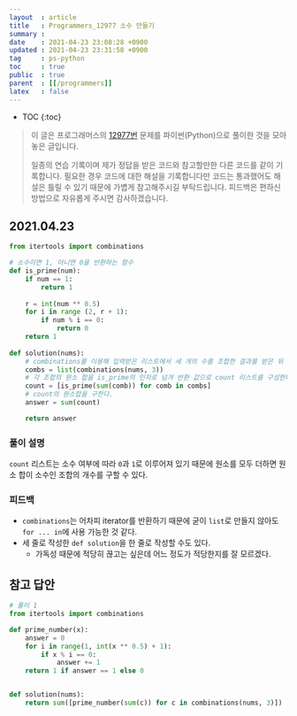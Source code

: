```yaml
---
layout  : article
title   : Programmers_12977 소수 만들기
summary : 
date    : 2021-04-23 23:08:28 +0900
updated : 2021-04-23 23:31:58 +0900
tag     : ps-python
toc     : true
public  : true
parent  : [[/programmers]]
latex   : false
---
```

* TOC
{:toc}

> 이 글은 프로그래머스의 [12977번](https://programmers.co.kr/learn/courses/30/lessons/12977) 문제를 파이썬(Python)으로 풀이한 것을 모아놓은 글입니다.
>
> 일종의 연습 기록이며 제가 정답을 받은 코드와 참고할만한 다른 코드를 같이 기록합니다. 필요한 경우 코드에 대한 해설을 기록합니다만 코드는 통과했어도 해설은 틀릴 수 있기 때문에 가볍게 참고해주시길 부탁드립니다. 피드백은 편하신 방법으로 자유롭게 주시면 감사하겠습니다.

## 2021.04.23

```python
from itertools import combinations

# 소수이면 1, 아니면 0을 반환하는 함수
def is_prime(num):
    if num == 1:
        return 1
    
    r = int(num ** 0.5)
    for i in range (2, r + 1):
        if num % i == 0:
            return 0
    return 1
    
def solution(nums):
    # combinations를 이용해 입력받은 리스트에서 세 개의 수를 조합한 결과를 받은 뒤
    combs = list(combinations(nums, 3))
    # 각 조합의 원소 합을 is_prime의 인자로 넘겨 반환 값으로 count 리스트를 구성한다.
    count = [is_prime(sum(comb)) for comb in combs]
    # count의 원소합을 구한다.
    answer = sum(count)

    return answer
```

### 풀이 설명

`count` 리스트는 소수 여부에 따라 `0`과 `1`로 이루어져 있기 때문에 원소를 모두 더하면 원소 합이 소수인 조합의 개수를 구할 수 있다.

### 피드백

* `combinations`는 어차피 iterator를 반환하기 때문에 굳이 `list`로 만들지 않아도 `for ... in`에 사용 가능한 것 같다.
* 세 줄로 작성한 `def solution`을 한 줄로 작성할 수도 있다.
    * 가독성 때문에 적당히 끊고는 싶은데 어느 정도가 적당한지를 잘 모르겠다.

## 참고 답안

```python
# 풀이 1
from itertools import combinations

def prime_number(x):
    answer = 0
    for i in range(1, int(x ** 0.5) + 1):
        if x % i == 0:
            answer += 1
    return 1 if answer == 1 else 0


def solution(nums):
    return sum([prime_number(sum(c)) for c in combinations(nums, 3)])
```
